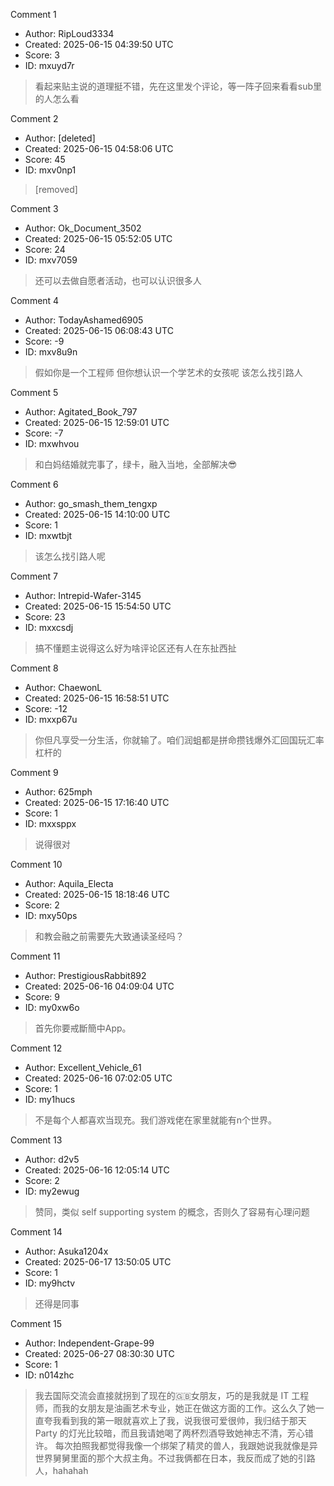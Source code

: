 Comment 1

- Author: RipLoud3334
- Created: 2025-06-15 04:39:50 UTC
- Score: 3
- ID: mxuyd7r

> 看起来贴主说的道理挺不错，先在这里发个评论，等一阵子回来看看sub里的人怎么看

Comment 2

- Author: [deleted]
- Created: 2025-06-15 04:58:06 UTC
- Score: 45
- ID: mxv0np1

> [removed]

Comment 3

- Author: Ok_Document_3502
- Created: 2025-06-15 05:52:05 UTC
- Score: 24
- ID: mxv7059

> 还可以去做自愿者活动，也可以认识很多人

Comment 4

- Author: TodayAshamed6905
- Created: 2025-06-15 06:08:43 UTC
- Score: -9
- ID: mxv8u9n

> 假如你是一个工程师 但你想认识一个学艺术的女孩呢 该怎么找引路人

Comment 5

- Author: Agitated_Book_797
- Created: 2025-06-15 12:59:01 UTC
- Score: -7
- ID: mxwhvou

> 和白妈结婚就完事了，绿卡，融入当地，全部解决😎

Comment 6

- Author: go_smash_them_tengxp
- Created: 2025-06-15 14:10:00 UTC
- Score: 1
- ID: mxwtbjt

> 该怎么找引路人呢

Comment 7

- Author: Intrepid-Wafer-3145
- Created: 2025-06-15 15:54:50 UTC
- Score: 23
- ID: mxxcsdj

> 搞不懂题主说得这么好为啥评论区还有人在东扯西扯

Comment 8

- Author: ChaewonL
- Created: 2025-06-15 16:58:51 UTC
- Score: -12
- ID: mxxp67u

> 你但凡享受一分生活，你就输了。咱们润蛆都是拼命攒钱爆外汇回国玩汇率杠杆的

Comment 9

- Author: 625mph
- Created: 2025-06-15 17:16:40 UTC
- Score: 1
- ID: mxxsppx

> 说得很对

Comment 10

- Author: Aquila_Electa
- Created: 2025-06-15 18:18:46 UTC
- Score: 2
- ID: mxy50ps

> 和教会融之前需要先大致通读圣经吗？

Comment 11

- Author: PrestigiousRabbit892
- Created: 2025-06-16 04:09:04 UTC
- Score: 9
- ID: my0xw6o

> 首先你要戒斷簡中App。

Comment 12

- Author: Excellent_Vehicle_61
- Created: 2025-06-16 07:02:05 UTC
- Score: 1
- ID: my1hucs

> 不是每个人都喜欢当现充。我们游戏佬在家里就能有n个世界。

Comment 13

- Author: d2v5
- Created: 2025-06-16 12:05:14 UTC
- Score: 2
- ID: my2ewug

> 赞同，类似 self supporting system 的概念，否则久了容易有心理问题

Comment 14

- Author: Asuka1204x
- Created: 2025-06-17 13:50:05 UTC
- Score: 1
- ID: my9hctv

> 还得是同事

Comment 15

- Author: Independent-Grape-99
- Created: 2025-06-27 08:30:30 UTC
- Score: 1
- ID: n014zhc

> 我去国际交流会直接就拐到了现在的🇬🇧女朋友，巧的是我就是 IT 工程师，而我的女朋友是油画艺术专业，她正在做这方面的工作。这么久了她一直夸我看到我的第一眼就喜欢上了我，说我很可爱很帅，我归结于那天 Party 的灯光比较暗，而且我请她喝了两杯烈酒导致她神志不清，芳心错许。 每次拍照我都觉得我像一个绑架了精灵的兽人，我跟她说我就像是异世界舅舅里面的那个大叔主角。不过我俩都在日本，我反而成了她的引路人，hahahah
